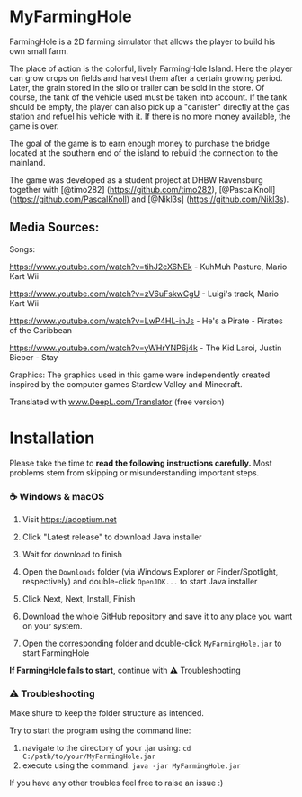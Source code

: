 # MyFarmingHole

FarmingHole is a 2D farming simulator that allows the player to build his own small farm.

The place of action is the colorful, lively FarmingHole Island. Here the player can grow crops on fields and harvest them after a certain growing period. Later, the grain stored in the silo or trailer can be sold in the store. Of course, the tank of the vehicle used must be taken into account. If the tank should be empty, the player can also pick up a "canister" directly at the gas station and refuel his vehicle with it. If there is no more money available, the game is over.

The goal of the game is to earn enough money to purchase the bridge located at the southern end of the island to rebuild the connection to the mainland.

The game was developed as a student project at DHBW Ravensburg together with [@timo282] (https://github.com/timo282), [@PascalKnoll] (https://github.com/PascalKnoll) and [@Nikl3s] (https://github.com/Nikl3s).

## Media Sources:

Songs:

https://www.youtube.com/watch?v=tihJ2cX6NEk - KuhMuh Pasture, Mario Kart Wii

https://www.youtube.com/watch?v=zV6uFskwCgU - Luigi's track, Mario Kart Wii

https://www.youtube.com/watch?v=LwP4HL-inJs - He's a Pirate - Pirates of the Caribbean

https://www.youtube.com/watch?v=yWHrYNP6j4k - The Kid Laroi, Justin Bieber - Stay


Graphics: 
The graphics used in this game were independently created inspired by the computer games Stardew Valley and Minecraft.

Translated with www.DeepL.com/Translator (free version)

# Installation

Please take the time to **read the following instructions carefully.**
Most problems stem from skipping or misunderstanding important steps.

### ☕ Windows & macOS

1. Visit https://adoptium.net

2. Click "Latest release" to download Java installer

3. Wait for download to finish

4. Open the `Downloads` folder (via Windows Explorer or Finder/Spotlight, respectively) and double-click `OpenJDK...` to start Java installer

5. Click Next, Next, Install, Finish

6. Download the whole GitHub repository and save it to any place you want on your system.

7. Open the corresponding folder and double-click `MyFarmingHole.jar` to start FarmingHole

**If FarmingHole fails to start**, continue with ⚠️ Troubleshooting 

### ⚠️ Troubleshooting

Make shure to keep the folder structure as intended.

Try to start the program using the command line:
  1. navigate to the directory of your .jar using: `cd C:/path/to/your/MyFarmingHole.jar`
  2. execute using the command: `java -jar MyFarmingHole.jar`

If you have any other troubles feel free to raise an issue :)


